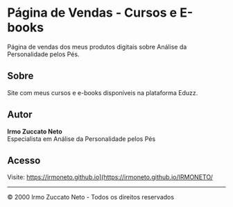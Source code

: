 # Página de Vendas - Cursos e E-books

Página de vendas dos meus produtos digitais sobre Análise da Personalidade pelos Pés.

## Sobre

Site com meus cursos e e-books disponíveis na plataforma Eduzz.

## Autor

**Irmo Zuccato Neto**  
Especialista em Análise da Personalidade pelos Pés

## Acesso

Visite: https://irmoneto.github.io](https://irmoneto.github.io/IRMONETO/

---

© 2000 Irmo Zuccato Neto - Todos os direitos reservados

